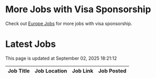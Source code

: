 # More Jobs with Visa Sponsorship

Check out [Europe Jobs](https://github.com/sureshparimi/europejobs#latest-jobs) for more jobs with visa sponsorship.

# Latest Jobs

This page is updated at September 02, 2025 18:21:12

| Job Title | Job Location | Job Link | Job Posted |
| --- | --- | --- | --- |
